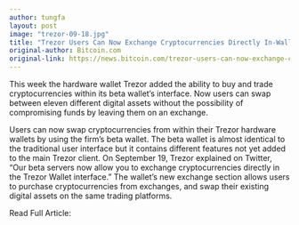 ```yaml
---
author: tungfa
layout: post
image: "trezor-09-18.jpg"
title: "Trezor Users Can Now Exchange Cryptocurrencies Directly In-Wallet"
original-author: Bitcoin.com
original-link: https://news.bitcoin.com/trezor-users-can-now-exchange-cryptocurrencies-directly-in-wallet/
---
```


This week the hardware wallet Trezor added the ability to buy and trade cryptocurrencies within its beta wallet’s interface. Now users can swap between eleven different digital assets without the possibility of compromising funds by leaving them on an exchange.

Users can now swap cryptocurrencies from within their Trezor hardware wallets by using the firm’s beta wallet. The beta wallet is almost identical to the traditional user interface but it contains different features not yet added to the main Trezor client. On September 19, Trezor explained on Twitter, “Our beta servers now allow you to exchange cryptocurrencies directly in the Trezor Wallet interface.” The wallet’s new exchange section allows users to purchase cryptocurrencies from exchanges, and swap their existing digital assets on the same trading platforms.

Read Full Article:
